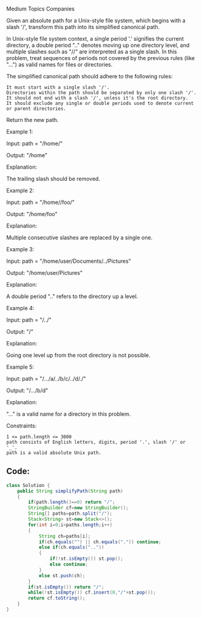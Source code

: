 Medium
Topics
Companies

Given an absolute path for a Unix-style file system, which begins with a slash '/', transform this path into its simplified canonical path.

In Unix-style file system context, a single period '.' signifies the current directory, a double period ".." denotes moving up one directory level, and multiple slashes such as "//" are interpreted as a single slash. In this problem, treat sequences of periods not covered by the previous rules (like "...") as valid names for files or directories.

The simplified canonical path should adhere to the following rules:

    It must start with a single slash '/'.
    Directories within the path should be separated by only one slash '/'.
    It should not end with a slash '/', unless it's the root directory.
    It should exclude any single or double periods used to denote current or parent directories.

Return the new path.

 

Example 1:

Input: path = "/home/"

Output: "/home"

Explanation:

The trailing slash should be removed.
 

Example 2:

Input: path = "/home//foo/"

Output: "/home/foo"

Explanation:

Multiple consecutive slashes are replaced by a single one.

Example 3:

Input: path = "/home/user/Documents/../Pictures"

Output: "/home/user/Pictures"

Explanation:

A double period ".." refers to the directory up a level.

Example 4:

Input: path = "/../"

Output: "/"

Explanation:

Going one level up from the root directory is not possible.

Example 5:

Input: path = "/.../a/../b/c/../d/./"

Output: "/.../b/d"

Explanation:

"..." is a valid name for a directory in this problem.

 

Constraints:

    1 <= path.length <= 3000
    path consists of English letters, digits, period '.', slash '/' or '_'.
    path is a valid absolute Unix path.

## Code:

``` java
class Solution {
    public String simplifyPath(String path) 
    {
        if(path.length()==0) return "/";
        StringBuilder cf=new StringBuilder();
        String[] paths=path.split("/");
        Stack<String> st=new Stack<>();
        for(int i=0;i<paths.length;i++)
        {
            String ch=paths[i];
            if(ch.equals("") || ch.equals(".")) continue;
            else if(ch.equals(".."))
            {
                if(!st.isEmpty()) st.pop();
                else continue;
            } 
            else st.push(ch);
        }
        if(st.isEmpty()) return "/";
        while(!st.isEmpty()) cf.insert(0,"/"+st.pop());
        return cf.toString();
    }
}
```
